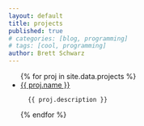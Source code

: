 ```yaml
---
layout: default
title: projects
published: true
# categories: [blog, programming]
# tags: [cool, programming]
author: Brett Schwarz
---
```

<ul>
{% for proj in site.data.projects %}
  <li>  
  <a href='{{ proj.url }}'>
    {{ proj.name }}
  </a>
    
      {{ proj.description }}
  </li>
{% endfor %}
</ul>
